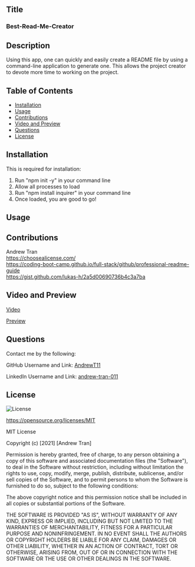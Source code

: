 ## Title 

### Best-Read-Me-Creator

## Description

Using this app, one can quickly and easily create a README file by using a command-line application to generate one. This allows the project creator to devote more time to working on the project.

  
## Table of Contents

- [Installation](#installation)
- [Usage](#usage)
- [Contributions](#contributions)
- [Video and Preview](#videopreview)
- [Questions](#questions)
- [License](#license)

## Installation

This is required for installation:

1) Run "npm init -y" in your command line
2) Allow all processes to load
3) Run "npm install inquirer" in your command line
4) Once loaded, you are good to go!

## Usage 

  

## Contributions
  
Andrew Tran <br> https://choosealicense.com/ <br> https://coding-boot-camp.github.io/full-stack/github/professional-readme-guide <br> https://gist.github.com/lukas-h/2a5d00690736b4c3a7ba <br>

## Video and Preview

[Video](media/ReadMeVIDEODemo.webm)

[Preview](media/readmeGIF.gif)

## Questions

Contact me by the following:

GitHub Username and Link: [AndrewT11](http://www.github.com/AndrewT11)

LinkedIn Username and Link: [andrew-tran-011](http://www.linkedin.com/andrew-tran-011)

## License
![License](https://img.shields.io/badge/License-MIT-brightgreen.svg)

https://opensource.org/licenses/MIT

MIT License

Copyright (c) [2021] [Andrew Tran]
    
Permission is hereby granted, free of charge, to any person obtaining a copy
of this software and associated documentation files (the "Software"), to deal
in the Software without restriction, including without limitation the rights
to use, copy, modify, merge, publish, distribute, sublicense, and/or sell
copies of the Software, and to permit persons to whom the Software is
furnished to do so, subject to the following conditions:
    
The above copyright notice and this permission notice shall be included in all
copies or substantial portions of the Software.
    
THE SOFTWARE IS PROVIDED "AS IS", WITHOUT WARRANTY OF ANY KIND, EXPRESS OR
IMPLIED, INCLUDING BUT NOT LIMITED TO THE WARRANTIES OF MERCHANTABILITY,
FITNESS FOR A PARTICULAR PURPOSE AND NONINFRINGEMENT. IN NO EVENT SHALL THE
AUTHORS OR COPYRIGHT HOLDERS BE LIABLE FOR ANY CLAIM, DAMAGES OR OTHER
LIABILITY, WHETHER IN AN ACTION OF CONTRACT, TORT OR OTHERWISE, ARISING FROM,
OUT OF OR IN CONNECTION WITH THE SOFTWARE OR THE USE OR OTHER DEALINGS IN THE
SOFTWARE.
